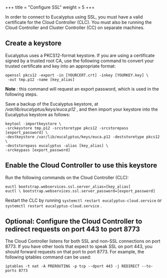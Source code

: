 +++
title = "Configure SSL"
weight = 5
+++

In order to connect to Eucalyptus using SSL, you must have a valid certificate for the Cloud Controller (CLC). You must also be running the Cloud Controller and Cluster Controller (CC) on separate machines.
## Create a keystore
Eucalyptus uses a PKCS12-format keystore. If you are using a certificate signed by a trusted root CA, use the following command to convert your trusted certificate and key into an appropriate format: 


    openssl pkcs12 -export -in [YOURCERT.crt] -inkey [YOURKEY.key] \
     -out tmp.p12 -name [key_alias]

**Note** : this command will request an export password, which is used in the following steps. 

Save a backup of the Eucalyptus keystore, at */var/lib/eucalyptus/keys/euca.p12* , and then import your keystore into the Eucalyptus keystore as follows: 


    keytool -importkeystore \ 
    -srckeystore tmp.p12 -srcstoretype pkcs12 -srcstorepass [export_password] \ 
    -destkeystore /var/lib/eucalyptus/keys/euca.p12 -deststoretype pkcs12 \ 
    -deststorepass eucalyptus -alias [key_alias] \ 
    -srckeypass [export_password] 


## Enable the Cloud Controller to use this keystore
Run the following commands on the Cloud Controller (CLC): 


    euctl bootstrap.webservices.ssl.server_alias=[key_alias]
    euctl \ bootstrap.webservices.ssl.server_password=[export_password]

Restart the CLC by running `systemctl restart eucalyptus-cloud.service` or `systemctl restart eucalyptus-cloud.service` . 


## Optional: Configure the Cloud Controller to redirect requests on port 443 to port 8773
The Cloud Controller listens for both SSL and non-SSL connections on port 8773. If you have other tools that expect to speak SSL on port 443, you should forward requests on that port to port 8773. For example, the following iptables command can be used: 


    iptables -t nat -A PREROUTING -p tcp --dport 443 -j REDIRECT --to-ports 8773

